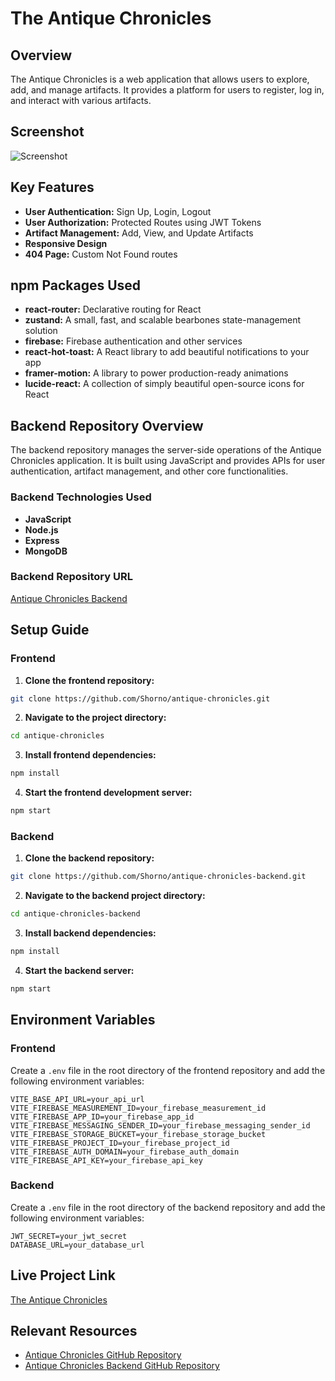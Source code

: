 # The Antique Chronicles

## Overview
The Antique Chronicles is a web application that allows users to explore, add, and manage artifacts. It provides a platform for users to register, log in, and interact with various artifacts.

## Screenshot
![Screenshot](https://res.cloudinary.com/def3zwztt/image/upload/v1738736266/all-devices-black_dl3zs4.png)

## Key Features
- **User Authentication:** Sign Up, Login, Logout
- **User Authorization:** Protected Routes using JWT Tokens
- **Artifact Management:** Add, View, and Update Artifacts
- **Responsive Design**
- **404 Page:** Custom Not Found routes

## npm Packages Used
- **react-router:** Declarative routing for React
- **zustand:** A small, fast, and scalable bearbones state-management solution
- **firebase:** Firebase authentication and other services
- **react-hot-toast:** A React library to add beautiful notifications to your app
- **framer-motion:** A library to power production-ready animations
- **lucide-react:** A collection of simply beautiful open-source icons for React

## Backend Repository Overview
The backend repository manages the server-side operations of the Antique Chronicles application. It is built using JavaScript and provides APIs for user authentication, artifact management, and other core functionalities.

### Backend Technologies Used
- **JavaScript**
- **Node.js**
- **Express**
- **MongoDB**

### Backend Repository URL
[Antique Chronicles Backend](https://github.com/Shorno/antique-chronicles-backend)

## Setup Guide

### Frontend
1. **Clone the frontend repository:**
```bash
git clone https://github.com/Shorno/antique-chronicles.git
```

2. **Navigate to the project directory:**
```bash
cd antique-chronicles
```

3. **Install frontend dependencies:**
```bash
npm install
```

4. **Start the frontend development server:**
```bash
npm start
```

### Backend
1. **Clone the backend repository:**
```bash
git clone https://github.com/Shorno/antique-chronicles-backend.git
```

2. **Navigate to the backend project directory:**
```bash
cd antique-chronicles-backend
```

3. **Install backend dependencies:**
```bash
npm install
```

4. **Start the backend server:**
```bash
npm start
```

## Environment Variables

### Frontend
Create a `.env` file in the root directory of the frontend repository and add the following environment variables:

```plaintext
VITE_BASE_API_URL=your_api_url
VITE_FIREBASE_MEASUREMENT_ID=your_firebase_measurement_id
VITE_FIREBASE_APP_ID=your_firebase_app_id
VITE_FIREBASE_MESSAGING_SENDER_ID=your_firebase_messaging_sender_id
VITE_FIREBASE_STORAGE_BUCKET=your_firebase_storage_bucket
VITE_FIREBASE_PROJECT_ID=your_firebase_project_id
VITE_FIREBASE_AUTH_DOMAIN=your_firebase_auth_domain
VITE_FIREBASE_API_KEY=your_firebase_api_key
```

### Backend
Create a `.env` file in the root directory of the backend repository and add the following environment variables:

```plaintext
JWT_SECRET=your_jwt_secret
DATABASE_URL=your_database_url
```

## Live Project Link
[The Antique Chronicles](https://antique-chronicles.vercel.app)


## Relevant Resources
- [Antique Chronicles GitHub Repository](https://github.com/Shorno/antique-chronicles)
- [Antique Chronicles Backend GitHub Repository](https://github.com/Shorno/antique-chronicles-backend)
